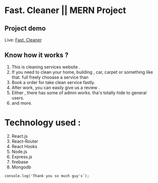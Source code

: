 # Fast. Cleaner || MERN Project


## Project demo
Live: [Fast. Cleaner](https://fast-cleanerr.web.app/) 

## Know how it works ? 

1. This is cleaning services website .
2. If you need to clean your home, building , car, carpet or something like that. full freely chooase a service than 
3. Book a order for take clean service fastly.
4. After work, you can easily give us a review .
5. Either , there has some of admin works. tha's totally hide to general users.
6. and more.

# Technology used : 
2. React.js
3. React-Router
4. React Hooks
5. Node.js
6. Express.js
9. firebase
10. Mongodb



```
console.log('Thank you so much guy's`);
```